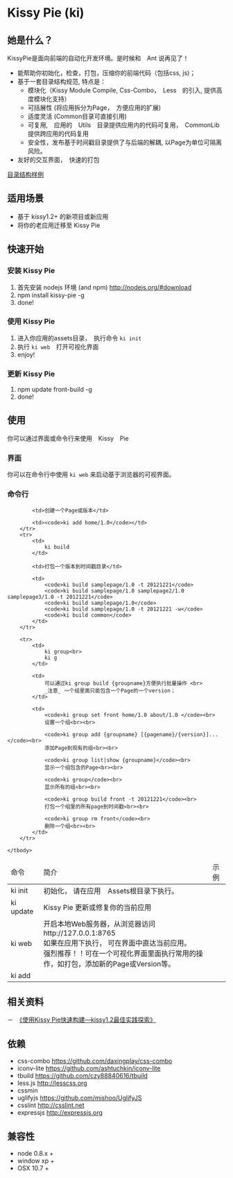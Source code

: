 # Kissy Pie (ki)

## 她是什么？

KissyPie是面向前端的自动化开发环境。是时候和　Ant 说再见了！

- 能帮助你初始化，检查，打包，压缩你的前端代码（包括css, js)；
- 基于一套目录结构规范, 特点是：
    - 模块化（Kissy Module Compile, Css-Combo，　Less　的引入, 提供高度模块化支持）
    - 可括展性 (将应用拆分为Page，　方便应用的扩展)
    - 适度灵活 (Common目录可直接引用)
    - 可复用,　应用的　Utils　目录提供应用内的代码可复用，　CommonLib 提供跨应用的代码复用
    - 安全性，发布基于时间戳目录提供了与后端的解耦, 以Page为单位可隔离风险。
- 友好的交互界面，　快速的打包

[目录结构样例](https://github.com/maxbbn/front-build/tree/kissy-pie-m/sample-project)

## 适用场景

- 基于 kissy1.2+ 的新项目或新应用
- 将你的老应用迁移至 Kissy Pie

## 快速开始

### 安装 Kissy Pie

1. 首先安装 nodejs 环境 (and npm) http://nodejs.org/#download
2. npm install kissy-pie -g
3. done!

### 使用 Kissy Pie
1. 进入你应用的assets目录，　执行命令 `ki init`
2. 执行 `ki web`　打开可视化界面
3. enjoy!

### 更新 Kissy Pie

1. npm update front-build -g
2. done!


## 使用
你可以通过界面或命令行来使用　Kissy　Pie

### 界面

你可以在命令行中使用 `ki web` 来启动基于浏览器的可视界面。

### 命令行

<table>
    <thead>
        <tr>
            <td>命令</td>
            <td>简介</td>
            <td>示例</td>
        </tr>
    </thead>
    <tbody>
        <tr>
            <td>ki init</td>
            <td>初始化， 请在应用　Assets根目录下执行。</td>
            <td></td>
        </tr>
        <tr>
            <td>ki update</td>
            <td>Kissy Pie 更新或修复你的当前应用</td>
            <td></td>
        </tr>
        <tr>
            <td>ki web</td>
            <td>开启本地Web服务器，从浏览器访问 http://127.0.0.1:8765<br>
                如果在应用下执行， 可在界面中直达当前应用。<br>
                强烈推荐！！可在一个可视化界面里面执行常用的操作，如打包，添加新的Page或Version等。 </td>
            <td></td>
        </tr>
        <tr>
            <td>ki add</td>
            
            <td>创建一个Page或版本</td>
            
            <td><code>ki add home/1.0</code></td>
        </tr>
        <tr>
            <td>
                ki build
            </td>
            
            <td>打包一个版本到时间戳目录</td>
            
            <td>
                <code>ki build samplepage/1.0 -t 20121221</code>
                <code>ki build samplepage/1.0 samplepage2/1.0 samplepage3/1.0 -t 20121221</code>
                <code>ki build samplepage/1.0</code>
                <code>ki build samplepage/1.0 -t 20121221 -w</code>
                <code>ki build common</code>
            </td>
        </tr>

        <tr>
            <td>
                ki group<br>
                ki g
            </td>

            <td>
                可以通过ki group build {groupname}方便执行批量操作 <br>
                _注意_ 一个组里面只能包含一个Page的一个version；
            </td>
            
            <td>
                <code>ki group set front home/1.0 about/1.0 </code><br>
                设置一个组<br><br>
                
                <code>ki group add {groupname} [{pagename}/{version}]...</code><br>
                添加Page到现有的组<br><br>
                
                <code>ki group list|show {groupname}</code><br>
                显示一个组包含的Page<br><br>
                
                <code>ki group</code><br>
                显示所有的组<br><br>
                
                <code>ki group build front -t 20121221</code><br>
                打包一个组里的所有page到时间戳<br><br>
                
                <code>ki group rm front</code><br>
                删除一个组<br><br>
            </td>
        </tr>

    </tbody>
</table>





## 相关资料
－　[《使用Kissy Pie快速构建—kissy1.2最佳实践探索》](http://www.36ria.com/5536)

## 依赖

- css-combo https://github.com/daxingplay/css-combo
- iconv-lite https://github.com/ashtuchkin/iconv-lite
- tbuild https://github.com/czy88840616/tbuild
- less.js http://lesscss.org
- cssmin 
- uglifyjs https://github.com/mishoo/UglifyJS
- csslint http://csslint.net
- expressjs http://expressjs.org


## 兼容性

* node 0.8.x +
* window xp +
* OSX 10.7 +